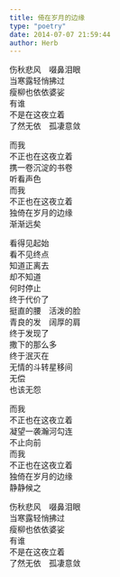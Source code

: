 ```yaml
---  
title: 倚在岁月的边缘  
type: "poetry"  
date: 2014-07-07 21:59:44  
author: Herb  
---  
```

伤秋悲风　啜鼻泪眼  
当寒露轻悄拂过  
瘦柳也依依婆娑  
有谁  
不是在这夜立着  
了然无依　孤凄意敛  

而我  
不正也在这夜立着  
携一卷沉淀的书卷  
听看声色  
而我  
不正也在这夜立着  
独倚在岁月的边缘  
渐渐远矣  

看得见起始  
看不见终点  
知道正离去  
却不知道  
何时停止  
终于代价了  
挺直的腰　活泼的脸  
青良的发　阔厚的肩  
终于发现了  
撒下的那么多  
终于泯灭在  
无情的斗转星移间  
无偿  
也该无怨  

而我  
不正也在这夜立着  
凝望一袭瀚河勾连  
不止向前  
而我  
不正也在这夜立着  
独倚在岁月的边缘  
静静候之  

伤秋悲风　啜鼻泪眼  
当寒露轻悄拂过  
瘦柳也依依婆娑  
有谁  
不是在这夜立着  
了然无依　孤凄意敛